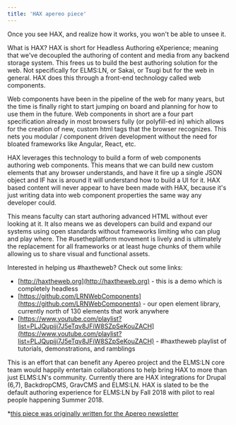 ```yaml
---
title: 'HAX apereo piece'
---
```


Once you see HAX, and realize how it works, you won't be able to unsee it.

What is HAX? HAX is short for Headless Authoring eXperience; meaning that we've decoupled the authoring of content and media from any backend storage system. This frees us to build the best authoring solution for the web. Not specifically for ELMS:LN, or Sakai, or Tsugi but for the web in general. HAX does this through a front-end technology called web components.

Web components have been in the pipeline of the web for many years, but the time is finally right to start jumping on board and planning for how to use them in the future. Web components in short are a four part specification already in most browsers fully (or polyfill-ed in) which allows for the creation of new, custom html tags that the browser recognizes. This nets you modular / component driven development without the need for bloated frameworks like Angular, React, etc.

HAX leverages this technology to build a form of web components authoring web components. This means that we can build new custom elements that any browser understands, and have it fire up a single JSON object and IF hax is around it will understand how to build a UI for it. HAX based content will never appear to have been made with HAX, because it's just writing data into web component properties the same way any developer could.

This means faculty can start authoring advanced HTML without ever looking at it. It also means we as developers can build and expand our systems using open standards without frameworks limiting who can plug and play where. The #usetheplatform movement is lively and is ultimately the replacement for all frameworks or at least huge chunks of them while allowing us to share visual and functional assets.

Interested in helping us #haxtheweb? Check out some links:

* [http://haxtheweb.org](http://haxtheweb.org) - this is a demo which is completely headless
* [https://github.com/LRNWebComponents](https://github.com/LRNWebComponents) - our open element library, currently north of 130 elements that work anywhere
* [https://www.youtube.com/playlist?list=PLJQupiji7J5eTqv8JFiW8SZpSeKouZACH](https://www.youtube.com/playlist?list=PLJQupiji7J5eTqv8JFiW8SZpSeKouZACH) - #haxtheweb playlist of tutorials, demonstrations, and ramblings

This is an effort that can benefit any Apereo project and the ELMS:LN core team would happily entertain collaborations to help bring HAX to more than just ELMS:LN's community. Currently there are HAX integrations for Drupal (6,7), BackdropCMS, GravCMS and ELMS:LN. HAX is slated to be the default authoring experience for ELMS:LN by Fall 2018 with pilot to real people happening Summer 2018.

*[this piece was originally written for the Apereo newsletter](https://www.apereo.org/)